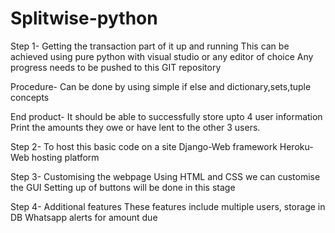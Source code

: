 # Splitwise-python
Step 1- Getting the transaction part of it up and running
This can be achieved using pure python with visual studio or any editor of choice
Any progress needs to be pushed to this GIT repository

Procedure- Can be done by using simple if else and dictionary,sets,tuple concepts

End product- It should be able to successfully store upto 4 user information 
Print the amounts they owe or have lent to the other 3 users.

Step 2- To host this basic code on a site
Django-Web framework
Heroku-Web hosting platform 

Step 3- Customising the webpage
Using HTML and CSS we can customise the GUI
Setting up of buttons will be done in this stage

Step 4- Additional features
These features include multiple users, storage in DB
Whatsapp alerts for amount due
